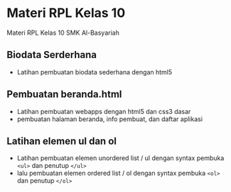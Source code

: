# Materi RPL Kelas 10
Materi RPL Kelas 10 SMK Al-Basyariah

## Biodata Serderhana
 - Latihan pembuatan biodata sederhana dengan html5

## Pembuatan beranda.html
 - Latihan pembuatan webapps dengan html5 dan css3 dasar
 - pembuatan halaman beranda, info pembuat, dan daftar aplikasi

## Latihan elemen ul dan ol
  - Latihan pembuatan elemen unordered list / ul dengan syntax pembuka `<ul>` dan penutup `</ul>`
  - lalu pembuatan elemen ordered list / ol dengan syntax pembuka `<ol>` dan penutup `</ol>`
